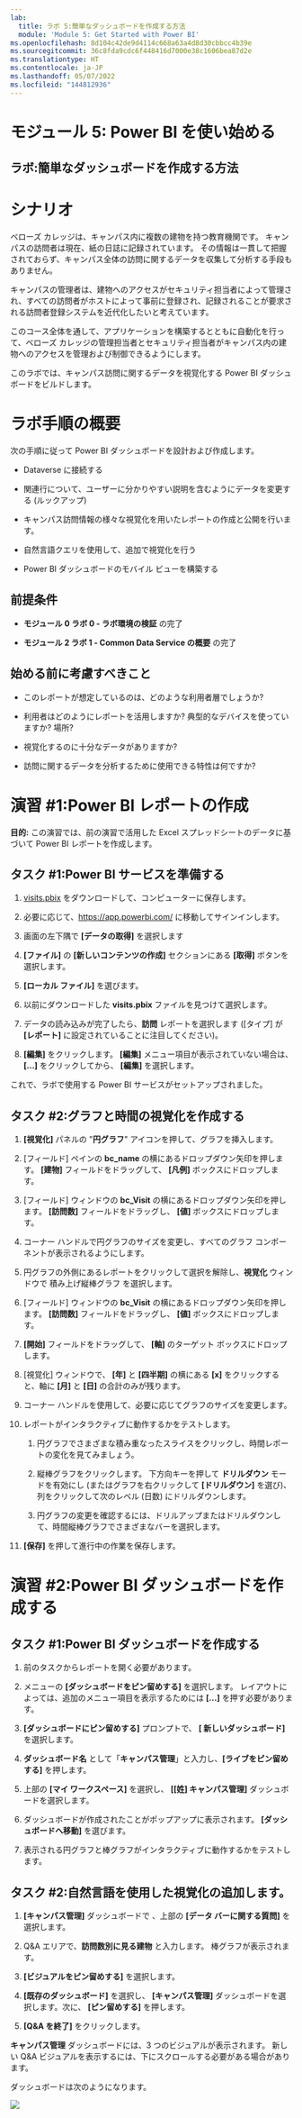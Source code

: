 ```yaml
---
lab:
  title: ラボ 5:簡単なダッシュボードを作成する方法
  module: 'Module 5: Get Started with Power BI'
ms.openlocfilehash: 8d104c42de9d4114c668a63a4d8d30cbbcc4b39e
ms.sourcegitcommit: 36c8fda9cdc6f448416d7000e38c1606bea87d2e
ms.translationtype: HT
ms.contentlocale: ja-JP
ms.lasthandoff: 05/07/2022
ms.locfileid: "144812936"
---
```

# <a name="module-5-get-started-with-power-bi"></a>モジュール 5: Power BI を使い始める
## <a name="lab-how-to-build-a-simple-dashboard"></a>ラボ:簡単なダッシュボードを作成する方法

# <a name="scenario"></a>シナリオ

ベローズ カレッジは、キャンパス内に複数の建物を持つ教育機関です。 キャンパスの訪問者は現在、紙の日誌に記録されています。 その情報は一貫して把握されておらず、キャンパス全体の訪問に関するデータを収集して分析する手段もありません。

キャンパスの管理者は、建物へのアクセスがセキュリティ担当者によって管理され、すべての訪問者がホストによって事前に登録され、記録されることが要求される訪問者登録システムを近代化したいと考えています。

このコース全体を通して、アプリケーションを構築するとともに自動化を行って、ベローズ カレッジの管理担当者とセキュリティ担当者がキャンパス内の建物へのアクセスを管理および制御できるようにします。

このラボでは、キャンパス訪問に関するデータを視覚化する Power BI ダッシュボードをビルドします。

# <a name="high-level-lab-steps"></a>ラボ手順の概要

次の手順に従って Power BI ダッシュボードを設計および作成します。

-   Dataverse に接続する

-   関連行について、ユーザーに分かりやすい説明を含むようにデータを変更する (ルックアップ)

-   キャンパス訪問情報の様々な視覚化を用いたレポートの作成と公開を行います。

-   自然言語クエリを使用して、追加で視覚化を行う

-   Power BI ダッシュボードのモバイル ビューを構築する

## <a name="prerequisites"></a>前提条件

-   **モジュール 0 ラボ 0 - ラボ環境の検証** の完了

-   **モジュール 2 ラボ 1 - Common Data Service の概要** の完了

## <a name="things-to-consider-before-you-begin"></a>始める前に考慮すべきこと

-   このレポートが想定しているのは、どのような利用者層でしょうか?

-   利用者はどのようにレポートを活用しますか? 典型的なデバイスを使っていますか? 場所?

-   視覚化するのに十分なデータがありますか?

-   訪問に関するデータを分析するために使用できる特性は何ですか?

# <a name="exercise-1-create-power-bi-report"></a>演習 \#1:Power BI レポートの作成

**目的:** この演習では、前の演習で活用した Excel スプレッドシートのデータに基づいて Power BI レポートを作成します。

## <a name="task-1-prepare-power-bi-service"></a>タスク \#1:Power BI サービスを準備する

1.  [visits.pbix](https://github.com/MicrosoftLearning/PL-900-Microsoft-Power-Platform-Fundamentals/raw/master/Allfiles/visits.pbix) をダウンロードして、コンピューターに保存します。

2.  必要に応じて、<https://app.powerbi.com/> に移動してサインインします。

3.  画面の左下隅で **[データの取得]** を選択します

4.  **[ファイル]** の **[新しいコンテンツの作成]** セクションにある **[取得]** ボタンを選択します。

5.  **[ローカル ファイル]** を選びます。

6.  以前にダウンロードした **visits.pbix** ファイルを見つけて選択します。

7.  データの読み込みが完了したら、**訪問** レポートを選択します ([タイプ] が **[レポート]** に設定されていることに注目してください)。

8.  **[編集]** をクリックします。 **[編集]** メニュー項目が表示されていない場合は、 **[...]** をクリックしてから、 **[編集]** を選択します。

これで、ラボで使用する Power BI サービスがセットアップされました。 

## <a name="task-2-create-chart-and-time-visualizations"></a>タスク \#2:グラフと時間の視覚化を作成する

1.  **[視覚化]** パネルの "**円グラフ**" アイコンを押して、グラフを挿入します。

2.  [フィールド] ペインの **bc_name** の横にあるドロップダウン矢印を押します。 **[建物]** フィールドをドラッグして、 **[凡例]** ボックスにドロップします。

3.  [フィールド] ウィンドウの **bc_Visit** の横にあるドロップダウン矢印を押します。 **[訪問数]** フィールドをドラッグし、 **[値]** ボックスにドロップします。

4.  コーナー ハンドルで円グラフのサイズを変更し、すべてのグラフ コンポーネントが表示されるようにします。

5.  円グラフの外側にあるレポートをクリックして選択を解除し、**視覚化** ウィンドウで 積み上げ縦棒グラフ を選択します。

6.  [フィールド] ウィンドウの **bc_Visit** の横にあるドロップダウン矢印を押します。 **[訪問数]** フィールドをドラッグし、 **[値]** ボックスにドロップします。

7.  **[開始]** フィールドをドラッグして、 **[軸]** のターゲット ボックスにドロップします。

8.  [視覚化] ウィンドウで、 **[年]** と **[四半期]** の横にある **[x]** をクリックすると、軸に **[月]** と **[日]** の合計のみが残ります。

9.  コーナー ハンドルを使用して、必要に応じてグラフのサイズを変更します。

10. レポートがインタラクティブに動作するかをテストします。

    1.  円グラフでさまざまな積み重なったスライスをクリックし、時間レポートの変化を見てみましょう。

    2.  縦棒グラフをクリックします。 下方向キーを押して **ドリルダウン** モードを有効にし (またはグラフを右クリックして **[ドリルダウン]** を選び)、列をクリックして次のレベル (日数) にドリルダウンします。 
    
    3.  円グラフの変更を確認するには、ドリルアップまたはドリルダウンして、時間縦棒グラフでさまざまなバーを選択します。

11. **[保存]** を押して進行中の作業を保存します。

# <a name="exercise-2-create-power-bi-dashboard"></a>演習 \#2:Power BI ダッシュボードを作成する

## <a name="task-1-create-power-bi-dashboard"></a>タスク \#1:Power BI ダッシュボードを作成する

1.  前のタスクからレポートを開く必要があります。

2.  メニューの **[ダッシュボードをピン留めする]** を選択します。 レイアウトによっては、追加のメニュー項目を表示するためには **[...]** を押す必要があります。

3.  **[ダッシュボードにピン留めする]** プロンプトで、 **[ 新しいダッシュボード]** を選択します。

4.  **ダッシュボード名** として「**キャンパス管理**」と入力し、**[ライブをピン留めする]** を押します。

5.  上部の **[マイ ワークスペース]** を選択し、 **[[姓] キャンパス管理]** ダッシュボードを選択します。

6.  ダッシュボードが作成されたことがポップアップに表示されます。 **[ダッシュボードへ移動]** を選びます。

7.  表示される円グラフと棒グラフがインタラクティブに動作するかをテストします。

## <a name="task-2-add-visualizations-using-natural-language"></a>タスク \#2:自然言語を使用した視覚化の追加します。

1.  **[キャンパス管理]** ダッシュボードで 、上部の **[データ バーに関する質問]** を選択します。

2.  Q&A エリアで、**訪問数別に見る建物** と入力します。 棒グラフが表示されます。

3.  **[ビジュアルをピン留めする]** を選択します。

4.  **[既存のダッシュボード]** を選択し、 **[キャンパス管理]** ダッシュボードを選択します。次に、 **[ピン留めする]** を押します。

5.  **[Q&A を終了]** をクリックします。

**キャンパス管理** ダッシュボードには、3 つのビジュアルが表示されます。 新しい Q&A ビジュアルを表示するには、下にスクロールする必要がある場合があります。

ダッシュボードは次のようになります。

![](media/5-powerbi-result.png)
